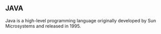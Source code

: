 
## JAVA
Java is a high-level programming language originally developed by Sun Microsystems and released in 1995.
